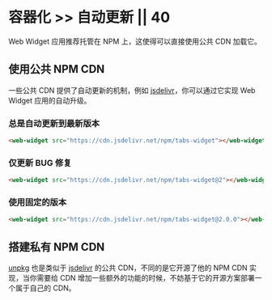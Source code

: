# 容器化 >> 自动更新 || 40

Web Widget 应用推荐托管在 NPM 上，这使得可以直接使用公共 CDN 加载它。

## 使用公共 NPM CDN

一些公共 CDN 提供了自动更新的机制，例如 [jsdelivr](https://www.jsdelivr.com)，你可以通过它实现 Web Widget 应用的自动升级。

### 总是自动更新到最新版本

```html
<web-widget src="https://cdn.jsdelivr.net/npm/tabs-widget"></web-widget>
```

### 仅更新 BUG 修复

```html
<web-widget src="https://cdn.jsdelivr.net/npm/tabs-widget@2"></web-widget>
```

### 使用固定的版本

```html
<web-widget src="https://cdn.jsdelivr.net/npm/tabs-widget@2.0.0"></web-widget>
```

## 搭建私有 NPM CDN

[unpkg](https://unpkg.com) 也是类似于 [jsdelivr](https://www.jsdelivr.com) 的公共 CDN，不同的是它开源了他的 NPM CDN 实现，当你需要给 CDN 增加一些额外的功能的时候，不妨基于它的开源方案部署一个属于自己的 CDN。